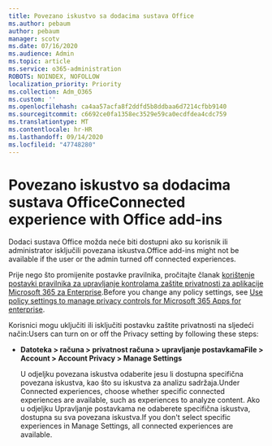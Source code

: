 ```yaml
---
title: Povezano iskustvo sa dodacima sustava Office
ms.author: pebaum
author: pebaum
manager: scotv
ms.date: 07/16/2020
ms.audience: Admin
ms.topic: article
ms.service: o365-administration
ROBOTS: NOINDEX, NOFOLLOW
localization_priority: Priority
ms.collection: Adm_O365
ms.custom: ''
ms.openlocfilehash: ca4aa57acfa8f2ddfd5b8ddbaa6d7214cfbb9140
ms.sourcegitcommit: c6692ce0fa1358ec3529e59ca0ecdfdea4cdc759
ms.translationtype: MT
ms.contentlocale: hr-HR
ms.lasthandoff: 09/14/2020
ms.locfileid: "47748280"
---
```

# <a name="connected-experience-with-office-add-ins"></a><span data-ttu-id="ae286-102">Povezano iskustvo sa dodacima sustava Office</span><span class="sxs-lookup"><span data-stu-id="ae286-102">Connected experience with Office add-ins</span></span>

<span data-ttu-id="ae286-103">Dodaci sustava Office možda neće biti dostupni ako su korisnik ili administrator isključili povezana iskustva.</span><span class="sxs-lookup"><span data-stu-id="ae286-103">Office add-ins might not be available if the user or the admin turned off connected experiences.</span></span>

<span data-ttu-id="ae286-104">Prije nego što promijenite postavke pravilnika, pročitajte članak [korištenje postavki pravilnika za upravljanje kontrolama zaštite privatnosti za aplikacije Microsoft 365 za Enterprise](https://docs.microsoft.com/deployoffice/privacy/manage-privacy-controls).</span><span class="sxs-lookup"><span data-stu-id="ae286-104">Before you change any policy settings, see [Use policy settings to manage privacy controls for Microsoft 365 Apps for enterprise](https://docs.microsoft.com/deployoffice/privacy/manage-privacy-controls).</span></span>

<span data-ttu-id="ae286-105">Korisnici mogu uključiti ili isključiti postavku zaštite privatnosti na sljedeći način:</span><span class="sxs-lookup"><span data-stu-id="ae286-105">Users can turn on or off the Privacy setting by following these steps:</span></span>

- <span data-ttu-id="ae286-106">**Datoteka > računa > privatnost računa > upravljanje postavkama**</span><span class="sxs-lookup"><span data-stu-id="ae286-106">**File > Account > Account Privacy > Manage Settings**</span></span> 

    <span data-ttu-id="ae286-107">U odjeljku povezana iskustva odaberite jesu li dostupna specifična povezana iskustva, kao što su iskustva za analizu sadržaja.</span><span class="sxs-lookup"><span data-stu-id="ae286-107">Under Connected experiences, choose whether specific connected experiences are available, such as experiences to analyze content.</span></span> <span data-ttu-id="ae286-108">Ako u odjeljku Upravljanje postavkama ne odaberete specifična iskustva, dostupna su sva povezana iskustva.</span><span class="sxs-lookup"><span data-stu-id="ae286-108">If you don't select specific experiences in Manage Settings, all connected experiences are available.</span></span>
